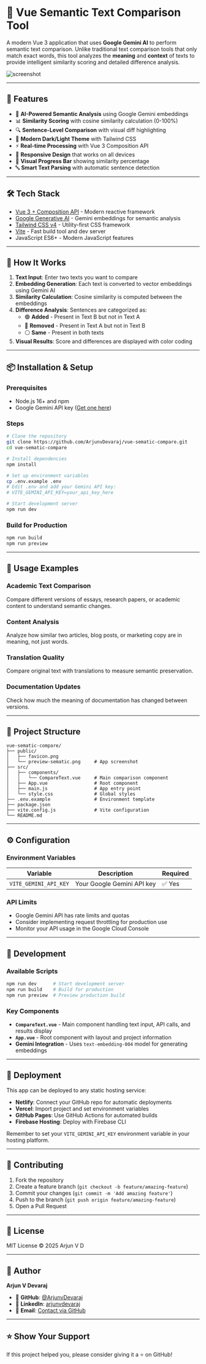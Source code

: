 # 🧠 Vue Semantic Text Comparison Tool

A modern Vue 3 application that uses **Google Gemini AI** to perform semantic text comparison. Unlike traditional text comparison tools that only match exact words, this tool analyzes the **meaning** and **context** of texts to provide intelligent similarity scoring and detailed difference analysis.

![screenshot](public/preview-sematic.png)

---

## 🚀 Features

- 🤖 **AI-Powered Semantic Analysis** using Google Gemini embeddings
- 📊 **Similarity Scoring** with cosine similarity calculation (0-100%)
- 🔍 **Sentence-Level Comparison** with visual diff highlighting
- 🎨 **Modern Dark/Light Theme** with Tailwind CSS
- ⚡ **Real-time Processing** with Vue 3 Composition API
- 📱 **Responsive Design** that works on all devices
- 🎯 **Visual Progress Bar** showing similarity percentage
- 🔤 **Smart Text Parsing** with automatic sentence detection

---

## 🛠️ Tech Stack

- [Vue 3 + Composition API](https://vuejs.org/) - Modern reactive framework
- [Google Generative AI](https://ai.google.dev/) - Gemini embeddings for semantic analysis
- [Tailwind CSS v4](https://tailwindcss.com/) - Utility-first CSS framework
- [Vite](https://vitejs.dev/) - Fast build tool and dev server
- JavaScript ES6+ - Modern JavaScript features

---

## 🧪 How It Works

1. **Text Input**: Enter two texts you want to compare
2. **Embedding Generation**: Each text is converted to vector embeddings using Gemini AI
3. **Similarity Calculation**: Cosine similarity is computed between the embeddings
4. **Difference Analysis**: Sentences are categorized as:
   - 🟢 **Added** - Present in Text B but not in Text A
   - 🔴 **Removed** - Present in Text A but not in Text B  
   - ⚪ **Same** - Present in both texts
5. **Visual Results**: Score and differences are displayed with color coding

---

## 📦 Installation & Setup

### Prerequisites
- Node.js 16+ and npm
- Google Gemini API key ([Get one here](https://makersuite.google.com/app/apikey))

### Steps

```bash
# Clone the repository
git clone https://github.com/ArjunvDevaraj/vue-sematic-compare.git
cd vue-sematic-compare

# Install dependencies
npm install

# Set up environment variables
cp .env.example .env
# Edit .env and add your Gemini API key:
# VITE_GEMINI_API_KEY=your_api_key_here

# Start development server
npm run dev
```

### Build for Production

```bash
npm run build
npm run preview
```

---

## 🎯 Usage Examples

### Academic Text Comparison
Compare different versions of essays, research papers, or academic content to understand semantic changes.

### Content Analysis
Analyze how similar two articles, blog posts, or marketing copy are in meaning, not just words.

### Translation Quality
Compare original text with translations to measure semantic preservation.

### Documentation Updates
Check how much the meaning of documentation has changed between versions.

---

## 📁 Project Structure

```
vue-sematic-compare/
├── public/
│   ├── favicon.png
│   └── preview-sematic.png     # App screenshot
├── src/
│   ├── components/
│   │   └── CompareText.vue     # Main comparison component
│   ├── App.vue                 # Root component
│   ├── main.js                 # App entry point
│   └── style.css               # Global styles
├── .env.example                # Environment template
├── package.json
├── vite.config.js              # Vite configuration
└── README.md
```

---

## ⚙️ Configuration

### Environment Variables

| Variable | Description | Required |
|----------|-------------|----------|
| `VITE_GEMINI_API_KEY` | Your Google Gemini API key | ✅ Yes |

### API Limits
- Google Gemini API has rate limits and quotas
- Consider implementing request throttling for production use
- Monitor your API usage in the Google Cloud Console

---

## 🔧 Development

### Available Scripts

```bash
npm run dev      # Start development server
npm run build    # Build for production
npm run preview  # Preview production build
```

### Key Components

- **`CompareText.vue`** - Main component handling text input, API calls, and results display
- **`App.vue`** - Root component with layout and project information
- **Gemini Integration** - Uses `text-embedding-004` model for generating embeddings

---

## 🚀 Deployment

This app can be deployed to any static hosting service:

- **Netlify**: Connect your GitHub repo for automatic deployments
- **Vercel**: Import project and set environment variables
- **GitHub Pages**: Use GitHub Actions for automated builds
- **Firebase Hosting**: Deploy with Firebase CLI

Remember to set your `VITE_GEMINI_API_KEY` environment variable in your hosting platform.

---

## 🤝 Contributing

1. Fork the repository
2. Create a feature branch (`git checkout -b feature/amazing-feature`)
3. Commit your changes (`git commit -m 'Add amazing feature'`)
4. Push to the branch (`git push origin feature/amazing-feature`)
5. Open a Pull Request

---

## 📝 License

MIT License © 2025 Arjun V D

---

## 👤 Author

**Arjun V Devaraj**
- 🐙 **GitHub**: [@ArjunvDevaraj](https://github.com/ArjunvDevaraj)
- 💼 **LinkedIn**: [arjunvdevaraj](https://www.linkedin.com/in/arjunvdevaraj)
- 📧 **Email**: [Contact via GitHub](https://github.com/ArjunvDevaraj)

---

## ⭐ Show Your Support

If this project helped you, please consider giving it a ⭐ on GitHub!